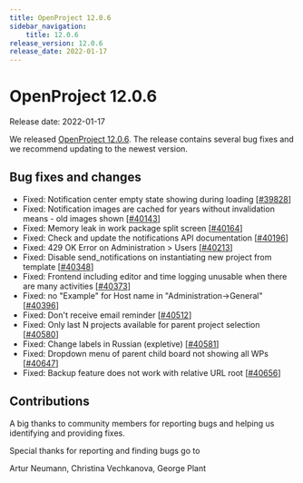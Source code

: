 ```yaml
---
title: OpenProject 12.0.6
sidebar_navigation:
    title: 12.0.6
release_version: 12.0.6
release_date: 2022-01-17
---
```


# OpenProject 12.0.6

Release date: 2022-01-17

We released [OpenProject 12.0.6](https://community.openproject.org/versions/1504).
The release contains several bug fixes and we recommend updating to the newest version.

<!--more-->
## Bug fixes and changes

- Fixed: Notification center empty state showing during loading \[[#39828](https://community.openproject.org/wp/39828)\]
- Fixed: Notification images are cached for years without invalidation means - old images shown \[[#40143](https://community.openproject.org/wp/40143)\]
- Fixed: Memory leak in work package split screen \[[#40164](https://community.openproject.org/wp/40164)\]
- Fixed: Check and update the notifications API documentation \[[#40196](https://community.openproject.org/wp/40196)\]
- Fixed: 429 OK Error on Administration > Users \[[#40213](https://community.openproject.org/wp/40213)\]
- Fixed: Disable send_notifications on instantiating new project from template \[[#40348](https://community.openproject.org/wp/40348)\]
- Fixed: Frontend including editor and time logging unusable when there are many activities \[[#40373](https://community.openproject.org/wp/40373)\]
- Fixed: no "Example" for Host name in "Administration->General" \[[#40396](https://community.openproject.org/wp/40396)\]
- Fixed: Don't receive email reminder \[[#40512](https://community.openproject.org/wp/40512)\]
- Fixed: Only last N projects available for parent project selection \[[#40580](https://community.openproject.org/wp/40580)\]
- Fixed: Change labels in Russian (expletive) \[[#40581](https://community.openproject.org/wp/40581)\]
- Fixed: Dropdown menu of parent child board not showing all WPs \[[#40647](https://community.openproject.org/wp/40647)\]
- Fixed: Backup feature does not work with relative URL root \[[#40656](https://community.openproject.org/wp/40656)\]

## Contributions
A big thanks to community members for reporting bugs and helping us identifying and providing fixes.

Special thanks for reporting and finding bugs go to

Artur Neumann, Christina Vechkanova, George Plant

